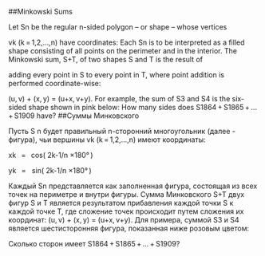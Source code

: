 ##Minkowski Sums

Let Sn be the regular n-sided polygon – or shape – whose vertices 

vk (k = 1,2,…,n) have coordinates:
Each Sn is to be interpreted as a filled shape consisting of all points on the perimeter and in the interior.
The Minkowski sum, S+T, of two shapes S and T is the result of 

adding every point in S to every point in T, where point addition is performed coordinate-wise: 

(u, v) + (x, y) = (u+x, v+y).
For example, the sum of S3 and S4 is the six-sided shape shown in pink below:
How many sides does S1864 + S1865 + … + S1909 have?
##Суммы Минковского

Пусть S
n
 будет правильный n-сторонний многоугольник (далее - фигура), чьи вершины vk (k = 1,2,…,n) имеют координаты:



xk   =  
        cos( 2k-1/n ×180° )


yk   =  
        sin( 2k-1/n ×180° )


Каждый Sn представляется как заполненная фигура, состоящая из всех точек на периметре и внутри фигуры.
Сумма Минковского S+T двух фигур S и T является результатом прибавления каждой точки S к каждой точке T, где сложение точек происходит путем сложения их координат: (u, v) + (x, y) = (u+x, v+y).
Для примера, суммой S3 и S4 является шестисторонняя фигура, показанная ниже розовым цветом:


Сколько сторон имеет S1864 + S1865 + … + S1909?
